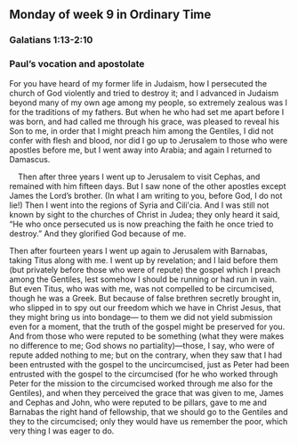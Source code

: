 ## Monday of week 9 in Ordinary Time

### Galatians 1:13-2:10

### Paul’s vocation and apostolate

For you have heard of my former life in Judaism, how I persecuted the church of God violently and tried to destroy it; and I advanced in Judaism beyond many of my own age among my people, so extremely zealous was I for the traditions of my fathers. But when he who had set me apart before I was born, and had called me through his grace, was pleased to reveal his Son to me, in order that I might preach him among the Gentiles, I did not confer with flesh and blood, nor did I go up to Jerusalem to those who were apostles before me, but I went away into Arabia; and again I returned to Damascus.

    Then after three years I went up to Jerusalem to visit Cephas, and remained with him fifteen days. But I saw none of the other apostles except James the Lord’s brother. (In what I am writing to you, before God, I do not lie!) Then I went into the regions of Syria and Ciliʹcia. And I was still not known by sight to the churches of Christ in Judea; they only heard it said, “He who once persecuted us is now preaching the faith he once tried to destroy.” And they glorified God because of me.

Then after fourteen years I went up again to Jerusalem with Barnabas, taking Titus along with me. I went up by revelation; and I laid before them (but privately before those who were of repute) the gospel which I preach among the Gentiles, lest somehow I should be running or had run in vain. But even Titus, who was with me, was not compelled to be circumcised, though he was a Greek. But because of false brethren secretly brought in, who slipped in to spy out our freedom which we have in Christ Jesus, that they might bring us into bondage— to them we did not yield submission even for a moment, that the truth of the gospel might be preserved for you. And from those who were reputed to be something (what they were makes no difference to me; God shows no partiality)—those, I say, who were of repute added nothing to me; but on the contrary, when they saw that I had been entrusted with the gospel to the uncircumcised, just as Peter had been entrusted with the gospel to the circumcised (for he who worked through Peter for the mission to the circumcised worked through me also for the Gentiles), and when they perceived the grace that was given to me, James and Cephas and John, who were reputed to be pillars, gave to me and Barnabas the right hand of fellowship, that we should go to the Gentiles and they to the circumcised; only they would have us remember the poor, which very thing I was eager to do.